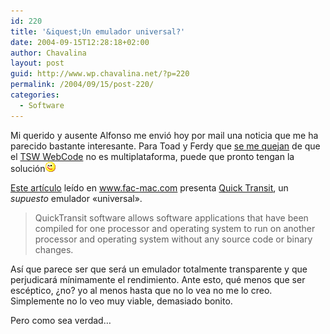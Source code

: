 ```yaml
---
id: 220
title: '&iquest;Un emulador universal?'
date: 2004-09-15T12:28:18+02:00
author: Chavalina
layout: post
guid: http://www.wp.chavalina.net/?p=220
permalink: /2004/09/15/post-220/
categories:
  - Software
---
```

Mi querido y ausente <span class="alguien">Alfonso</span> me envi&oacute; hoy por mail una noticia que me ha parecido bastante interesante. Para Toad y Ferdy que <a href="http://www.chavalina.net/comentar.php?idpost=219#comentarios" target="_blank">se me quejan</a> de que el <a href="http://www.chavalina.net/comentar.php?idpost=219" target="_blank">TSW WebCode</a> no es multiplataforma, puede que pronto tengan la soluci&oacute;n![emo](/imagenes/emoticonos/guino.gif) 

<a href="http://www.faq-mac.com/mt/archives/009593.php" target="_blank">Este art&iacute;culo</a> le&iacute;do en <a href="http://www.fac-mac.com" target="_blank">www.fac-mac.com</a> presenta <a href="http://www.transitive.com/products.htm" target="_blank">Quick Transit</a>, un _supuesto_ emulador «universal».

> QuickTransit software allows software applications that have been compiled for one processor and operating system to run on another processor and operating system without any source code or binary changes.

As&iacute; que parece ser que ser&aacute; un emulador totalmente transparente y que perjudicar&aacute; m&iacute;nimamente el rendimiento. Ante esto, qu&eacute; menos que ser esc&eacute;ptico, &iquest;no? yo al menos hasta que no lo vea no me lo creo. Simplemente no lo veo muy viable, demasiado bonito.

Pero como sea verdad&#8230;